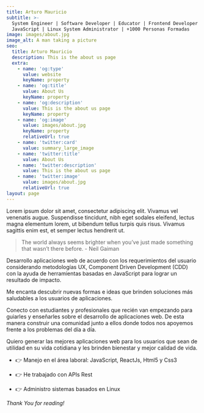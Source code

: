 ```yaml
---
title: Arturo Mauricio
subtitle: >-
  System Engineer | Software Developer | Educator | Frontend Developer | React |
  JavaScript | Linux System Administrator | +1000 Personas Formadas
image: images/about.jpg
image_alt: A man taking a picture
seo:
  title: Arturo Mauricio
  description: This is the about us page
  extra:
    - name: 'og:type'
      value: website
      keyName: property
    - name: 'og:title'
      value: About Us
      keyName: property
    - name: 'og:description'
      value: This is the about us page
      keyName: property
    - name: 'og:image'
      value: images/about.jpg
      keyName: property
      relativeUrl: true
    - name: 'twitter:card'
      value: summary_large_image
    - name: 'twitter:title'
      value: About Us
    - name: 'twitter:description'
      value: This is the about us page
    - name: 'twitter:image'
      value: images/about.jpg
      relativeUrl: true
layout: page
---
```

Lorem ipsum dolor sit amet, consectetur adipiscing elit. Vivamus vel venenatis augue. Suspendisse tincidunt, nibh eget sodales eleifend, lectus magna elementum lorem, ut bibendum tellus turpis quis risus. Vivamus sagittis enim est, et semper lectus hendrerit ut.

> The world always seems brighter when you’ve just made something that wasn’t there before. - Neil Gaiman

Desarrollo aplicaciones web de acuerdo con los requerimientos del usuario considerando metodologías UX, Component Driven Development (CDD) con la ayuda de herramientas basadas en JavaScript para lograr un resultado de impacto.

Me encanta descubrir nuevas formas e ideas que brinden soluciones más saludables a los usuarios de aplicaciones.

Conecto con estudiantes y profesionales que recién van empezando para guiarles y enseñarles sobre el desarrollo de aplicaciones web. De esta manera construir una comunidad junto a ellos donde todos nos apoyemos frente a los problemas del día a día.

Quiero generar las mejores aplicaciones web para los usuarios que sean de utilidad en su vida cotidiana y les brinden bienestar y mejor calidad de vida.

*   👉 Manejo en el área laboral: JavaScript, ReactJs, Html5 y Css3

*   👉 He trabajado con APIs Rest

*   👉 Administro sistemas basados en Linux

*Thank You for reading!*
